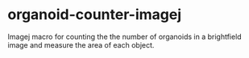 # organoid-counter-imagej
Imagej macro for counting the the number of organoids in a brightfield image and measure the area of each object.
